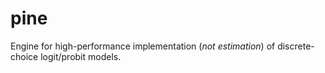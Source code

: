 # pine

Engine for high-performance implementation (_not estimation_) of discrete-choice logit/probit models.